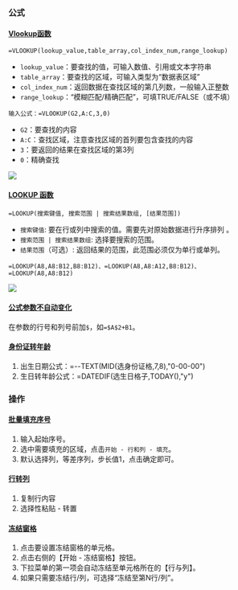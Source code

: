 
### 公式

#### [Vlookup函数](https://www.zhihu.com/tardis/bd/art/535042769?source_id=1001)

```
=VLOOKUP(lookup_value,table_array,col_index_num,range_lookup)
```

- `lookup_value`：要查找的值，可输入数值、引用或文本字符串
- `table_array`：要查找的区域，可输入类型为“数据表区域”
- `col_index_num`：返回数据在查找区域的第几列数，一般输入正整数
- `range_lookup`：“模糊匹配/精确匹配”，可填TRUE/FALSE（或不填）

```
输入公式：=VLOOKUP(G2,A:C,3,0)
```

- `G2`：要查找的内容  
- `A:C`：查找区域，注意查找区域的首列要包含查找的内容  
- `3`：要返回的结果在查找区域的第3列  
- `0`：精确查找

![](https://pic1.zhimg.com/v2-f9cbe40c53b89875d91aff754e023aa4_r.jpg)

#### [LOOKUP 函数](https://www.feishu.cn/hc/zh-CN/articles/658075027297-lookup-%E5%87%BD%E6%95%B0)

```
=LOOKUP(搜索键值, 搜索范围 | 搜索结果数组, [结果范围])
```

- `搜索键值`: 要在行或列中搜索的值。需要先对原始数据进行升序排列 。
- `搜索范围 | 搜索结果数组`: 选择要搜索的范围。
- `结果范围`（可选）: 返回结果的范围，此范围必须仅为单行或单列。

```
=LOOKUP(A8,A8:B12,B8:B12)、=LOOKUP(A8,A8:A12,B8:B12)、=LOOKUP(A8,A8:B12)
```

![](https://p1-hera.feishucdn.com/tos-cn-i-jbbdkfciu3/3695a92b64c14f829cf97074aa8ef5a4~tplv-jbbdkfciu3-image:0:0.image)

#### [公式参数不自动变化](https://jingyan.baidu.com/article/19020a0a2ea81b139c28424b.html)

在参数的行号和列号前加`$`，如`=$A$2+B1`。

#### [身份证转年龄](https://zhidao.baidu.com/question/464663474577496285.html)

1. 出生日期公式：=--TEXT(MID(选身份证格,7,8),"0-00-00")
2. 生日转年龄公式：=DATEDIF(选生日格子,TODAY(),"y")

### 操作

#### [批量填充序号](https://jingyan.baidu.com/article/f7ff0bfcc7ef1b6f27bb1354.html)

1. 输入起始序号。
2. 选中需要填充的区域，点击`开始 - 行和列 - 填充`。
3. 默认选择列，等差序列，步长值1，点击确定即可。

#### [行转列](https://www.knowbaike.com/excel/3744.html)

1. 复制行内容
2. 选择性粘贴 - 转置

#### [冻结窗格](https://jingyan.baidu.com/article/915fc41485f89310384b2023.html)

1. 点击要设置冻结窗格的单元格。
2. 点击右侧的【开始 - 冻结窗格】按钮。
3. 下拉菜单的第一项会自动冻结至单元格所在的【行与列】。
4. 如果只需要冻结行/列，可选择“冻结至第N行/列”。

